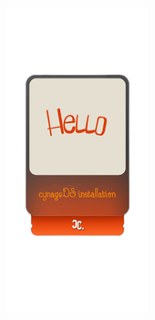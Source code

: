 <p align="center">
    <img align="center" width="49%" src="https://raw.githubusercontent.com/ekahPruthvi/capsulator/main/iso/var/lib/cos/intro.png" /> 
</p>
